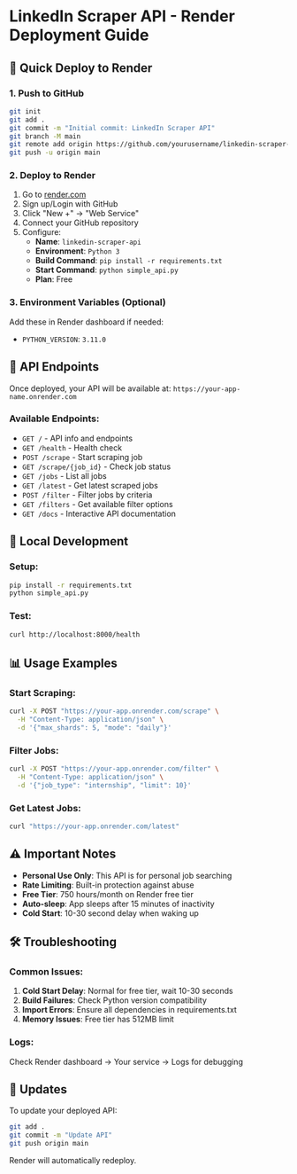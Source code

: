 # LinkedIn Scraper API - Render Deployment Guide

## 🚀 Quick Deploy to Render

### 1. Push to GitHub
```bash
git init
git add .
git commit -m "Initial commit: LinkedIn Scraper API"
git branch -M main
git remote add origin https://github.com/yourusername/linkedin-scraper-api.git
git push -u origin main
```

### 2. Deploy to Render
1. Go to [render.com](https://render.com)
2. Sign up/Login with GitHub
3. Click "New +" → "Web Service"
4. Connect your GitHub repository
5. Configure:
   - **Name**: `linkedin-scraper-api`
   - **Environment**: `Python 3`
   - **Build Command**: `pip install -r requirements.txt`
   - **Start Command**: `python simple_api.py`
   - **Plan**: Free

### 3. Environment Variables (Optional)
Add these in Render dashboard if needed:
- `PYTHON_VERSION`: `3.11.0`

## 📡 API Endpoints

Once deployed, your API will be available at:
`https://your-app-name.onrender.com`

### Available Endpoints:
- `GET /` - API info and endpoints
- `GET /health` - Health check
- `POST /scrape` - Start scraping job
- `GET /scrape/{job_id}` - Check job status
- `GET /jobs` - List all jobs
- `GET /latest` - Get latest scraped jobs
- `POST /filter` - Filter jobs by criteria
- `GET /filters` - Get available filter options
- `GET /docs` - Interactive API documentation

## 🔧 Local Development

### Setup:
```bash
pip install -r requirements.txt
python simple_api.py
```

### Test:
```bash
curl http://localhost:8000/health
```

## 📊 Usage Examples

### Start Scraping:
```bash
curl -X POST "https://your-app.onrender.com/scrape" \
  -H "Content-Type: application/json" \
  -d '{"max_shards": 5, "mode": "daily"}'
```

### Filter Jobs:
```bash
curl -X POST "https://your-app.onrender.com/filter" \
  -H "Content-Type: application/json" \
  -d '{"job_type": "internship", "limit": 10}'
```

### Get Latest Jobs:
```bash
curl "https://your-app.onrender.com/latest"
```

## ⚠️ Important Notes

- **Personal Use Only**: This API is for personal job searching
- **Rate Limiting**: Built-in protection against abuse
- **Free Tier**: 750 hours/month on Render free tier
- **Auto-sleep**: App sleeps after 15 minutes of inactivity
- **Cold Start**: 10-30 second delay when waking up

## 🛠️ Troubleshooting

### Common Issues:
1. **Cold Start Delay**: Normal for free tier, wait 10-30 seconds
2. **Build Failures**: Check Python version compatibility
3. **Import Errors**: Ensure all dependencies in requirements.txt
4. **Memory Issues**: Free tier has 512MB limit

### Logs:
Check Render dashboard → Your service → Logs for debugging

## 🔄 Updates

To update your deployed API:
```bash
git add .
git commit -m "Update API"
git push origin main
```
Render will automatically redeploy.
